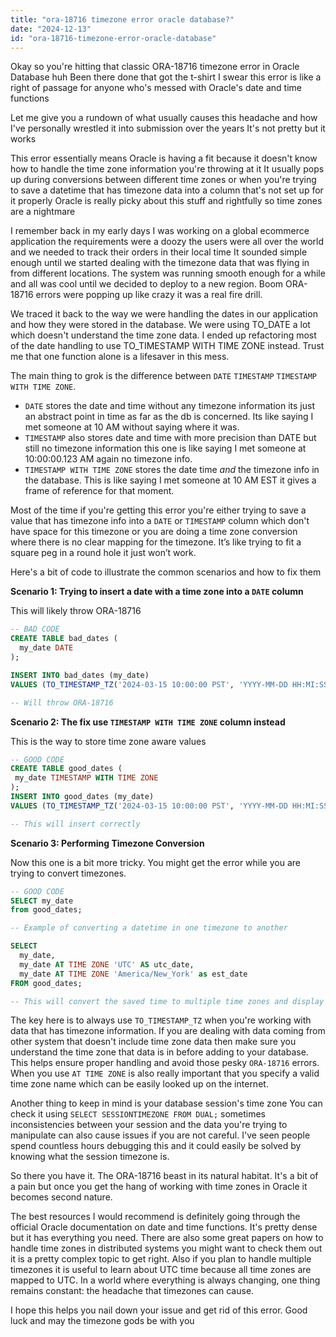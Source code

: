 ```yaml
---
title: "ora-18716 timezone error oracle database?"
date: "2024-12-13"
id: "ora-18716-timezone-error-oracle-database"
---
```


Okay so you're hitting that classic ORA-18716 timezone error in Oracle Database huh Been there done that got the t-shirt I swear this error is like a right of passage for anyone who's messed with Oracle's date and time functions

Let me give you a rundown of what usually causes this headache and how I've personally wrestled it into submission over the years It's not pretty but it works

This error essentially means Oracle is having a fit because it doesn't know how to handle the time zone information you're throwing at it It usually pops up during conversions between different time zones or when you're trying to save a datetime that has timezone data into a column that's not set up for it properly Oracle is really picky about this stuff and rightfully so time zones are a nightmare

I remember back in my early days I was working on a global ecommerce application the requirements were a doozy the users were all over the world and we needed to track their orders in their local time It sounded simple enough until we started dealing with the timezone data that was flying in from different locations. The system was running smooth enough for a while and all was cool until we decided to deploy to a new region. Boom ORA-18716 errors were popping up like crazy it was a real fire drill.

We traced it back to the way we were handling the dates in our application and how they were stored in the database. We were using TO_DATE a lot which doesn't understand the time zone data. I ended up refactoring most of the date handling to use TO_TIMESTAMP WITH TIME ZONE instead. Trust me that one function alone is a lifesaver in this mess.

The main thing to grok is the difference between `DATE` `TIMESTAMP` `TIMESTAMP WITH TIME ZONE`.

*   `DATE` stores the date and time without any timezone information its just an abstract point in time as far as the db is concerned. Its like saying I met someone at 10 AM without saying where it was.
*   `TIMESTAMP` also stores date and time with more precision than DATE but still no timezone information this one is like saying I met someone at 10:00:00.123 AM again no timezone info.
*   `TIMESTAMP WITH TIME ZONE` stores the date time *and* the timezone info in the database. This is like saying I met someone at 10 AM EST it gives a frame of reference for that moment.

Most of the time if you're getting this error you're either trying to save a value that has timezone info into a `DATE` or `TIMESTAMP` column which don't have space for this timezone or you are doing a time zone conversion where there is no clear mapping for the timezone. It’s like trying to fit a square peg in a round hole it just won’t work.

Here's a bit of code to illustrate the common scenarios and how to fix them

**Scenario 1: Trying to insert a date with a time zone into a `DATE` column**

This will likely throw ORA-18716

```sql
-- BAD CODE
CREATE TABLE bad_dates (
  my_date DATE
);

INSERT INTO bad_dates (my_date)
VALUES (TO_TIMESTAMP_TZ('2024-03-15 10:00:00 PST', 'YYYY-MM-DD HH:MI:SS TZR'));

-- Will throw ORA-18716
```

**Scenario 2: The fix use `TIMESTAMP WITH TIME ZONE` column instead**

This is the way to store time zone aware values

```sql
-- GOOD CODE
CREATE TABLE good_dates (
 my_date TIMESTAMP WITH TIME ZONE
);
INSERT INTO good_dates (my_date)
VALUES (TO_TIMESTAMP_TZ('2024-03-15 10:00:00 PST', 'YYYY-MM-DD HH:MI:SS TZR'));

-- This will insert correctly
```

**Scenario 3: Performing Timezone Conversion**

Now this one is a bit more tricky. You might get the error while you are trying to convert timezones.

```sql
-- GOOD CODE
SELECT my_date
from good_dates;

-- Example of converting a datetime in one timezone to another

SELECT
  my_date,
  my_date AT TIME ZONE 'UTC' AS utc_date,
  my_date AT TIME ZONE 'America/New_York' as est_date
FROM good_dates;

-- This will convert the saved time to multiple time zones and display it
```

The key here is to always use `TO_TIMESTAMP_TZ` when you're working with data that has timezone information. If you are dealing with data coming from other system that doesn't include time zone data then make sure you understand the time zone that data is in before adding to your database. This helps ensure proper handling and avoid those pesky `ORA-18716` errors. When you use `AT TIME ZONE` is also really important that you specify a valid time zone name which can be easily looked up on the internet.

Another thing to keep in mind is your database session's time zone You can check it using `SELECT SESSIONTIMEZONE FROM DUAL;` sometimes inconsistencies between your session and the data you're trying to manipulate can also cause issues if you are not careful. I've seen people spend countless hours debugging this and it could easily be solved by knowing what the session timezone is.

So there you have it. The ORA-18716 beast in its natural habitat. It's a bit of a pain but once you get the hang of working with time zones in Oracle it becomes second nature.

The best resources I would recommend is definitely going through the official Oracle documentation on date and time functions. It's pretty dense but it has everything you need. There are also some great papers on how to handle time zones in distributed systems you might want to check them out it is a pretty complex topic to get right. Also if you plan to handle multiple timezones it is useful to learn about UTC time because all time zones are mapped to UTC. In a world where everything is always changing, one thing remains constant: the headache that timezones can cause.

I hope this helps you nail down your issue and get rid of this error. Good luck and may the timezone gods be with you
